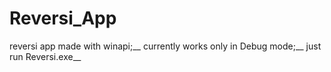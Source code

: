 # Reversi_App
reversi app made with winapi;__
currently works only in Debug mode;__
just run Reversi.exe__
